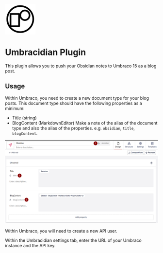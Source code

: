 <img src="assets/UmbracidianLogo.png" alt="Document Type" width="100px"></img> 
# Umbracidian Plugin

This plugin allows you to push your Obsidian notes to Umbraco 15 as a blog post. 


## Usage

Within Umbraco, you need to create a new document type for your blog posts. This document type should have the following properties as a minimum:
   - Title (string)
   - BlogContent (MarkdownEditor)
Make a note of the alias of the document type and also the alias of the properties. e.g. `obsidian`, `title`, `blogContent`. 

<img src="assets/docType.png" alt="Document Type"></img>
	
Within Umbraco, you will need to create a new API user. 



Within the Umbracidian settings tab, enter the URL of your Umbraco instance and the API key.
